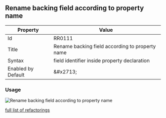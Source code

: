 ## Rename backing field according to property name

| Property | Value |
| -------- | ----- |
| Id | RR0111 |
| Title | Rename backing field according to property name |
| Syntax | field identifier inside property declaration |
| Enabled by Default | &\#x2713; |

### Usage

![Rename backing field according to property name](../../images/refactorings/RenameBackingFieldAccordingToPropertyName.png)

[full list of refactorings](Refactorings.md)